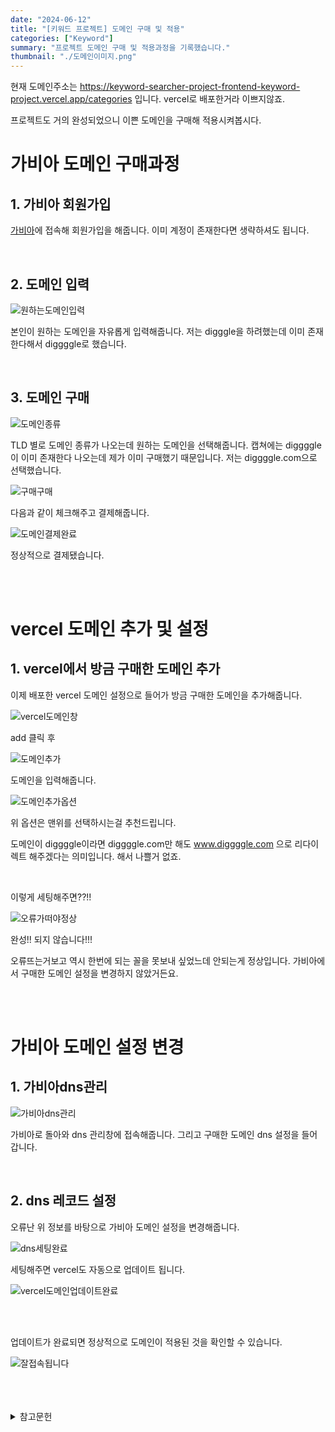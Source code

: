 ```yaml
---
date: "2024-06-12"
title: "[키워드 프로젝트] 도메인 구매 및 적용"
categories: ["Keyword"]
summary: "프로젝트 도메인 구매 및 적용과정을 기록했습니다."
thumbnail: "./도메인이미지.png"
---
```




현재 도메인주소는 https://keyword-searcher-project-frontend-keyword-project.vercel.app/categories 입니다. vercel로 배포한거라 이쁘지않죠.

프로젝트도 거의 완성되었으니 이쁜 도메인을 구매해 적용시켜봅시다.


# 가비아 도메인 구매과정

## 1. 가비아 회원가입
 [가비아](https://www.gabia.com/)에 접속해 회원가입을 해줍니다. 이미 계정이 존재한다면 생략하셔도 됩니다.

 <br>


## 2. 도메인 입력

![원하는도메인입력](원하는도메인입력.png) 

본인이 원하는 도메인을 자유롭게 입력해줍니다. 저는 digggle을 하려했는데 이미 존재한다해서 diggggle로 했습니다.

 <br>

## 3. 도메인 구매

![도메인종류](도메인종류.png)

TLD 별로 도메인 종류가 나오는데 원하는 도메인을 선택해줍니다. 캡쳐에는 diggggle이 이미 존재한다 나오는데 제가 이미 구매했기 때문입니다. 저는 diggggle.com으로 선택했습니다.

![구매구매](구매구매.png)

다음과 같이 체크해주고 결제해줍니다.

![도메인결제완료](도메인결제완료.png)

정상적으로 결제됐습니다.

<br>
<br>

# vercel 도메인 추가 및 설정

## 1. vercel에서 방금 구매한 도메인 추가

이제 배포한 vercel 도메인 설정으로 들어가 방금 구매한 도메인을 추가해줍니다.

![vercel도메인창](vercel도메인창.png)

add 클릭 후

![도메인추가](도메인추가.png)

도메인을 입력해줍니다.

![도메인추가옵션](도메인추가옵션.png)

위 옵션은 맨위를 선택하시는걸 추천드립니다. 

도메인이 diggggle이라면 diggggle.com만 해도 www.diggggle.com 으로 리다이렉트 해주겠다는 의미입니다. 해서 나쁠거 없죠.

<br>

이렇게 세팅해주면??!!

![오류가떠야정상](오류가떠야정상.png)

완성!! 되지 않습니다!!! 

오류뜨는거보고 역시 한번에 되는 꼴을 못보내 싶었느데 안되는게 정상입니다. 가비아에서 구매한 도메인 설정을 변경하지 않았거든요.



<br>
<br>

# 가비아 도메인 설정 변경


## 1. 가비아dns관리

![가비아dns관리](가비아dns관리.png)

가비아로 돌아와 dns 관리창에 접속해줍니다. 그리고 구매한 도메인 dns 설정을 들어갑니다.

<br>

## 2. dns 레코드 설정

오류난 위 정보를 바탕으로 가비아 도메인 설정을 변경해줍니다.

![dns세팅완료](dns세팅완료.png)

세팅해주면 vercel도 자동으로 업데이트 됩니다. 

![vercel도메인업데이트완료](vercel도메인업데이트완료.png)

<br>
<br>

업데이트가 완료되면 정상적으로 도메인이 적용된 것을 확인할 수 있습니다.

![잘접속됩니다](잘접속됩니다.png)



<br>
<br>
<br>

<details>

<summary>참고문헌</summary>

<div markdown="1">

https://velog.io/@yaejin9503/%EA%B0%80%EB%B9%84%EC%95%84%EC%97%90%EC%84%9C-domain%EC%9D%84-Vercel%EC%9D%98-%EB%82%B4-%ED%94%84%EB%A1%9C%EC%A0%9D%ED%8A%B8%EC%99%80-%EC%97%B0%EA%B2%B0%ED%95%98%EA%B8%B0


https://king-father.com/entry/%EA%B0%80%EB%B9%84%EC%95%84-%EB%8F%84%EB%A9%94%EC%9D%B8-%EA%B5%AC%EC%9E%85-%EB%B0%A9%EB%B2%95Feat-%ED%8B%B0%EC%8A%A4%ED%86%A0%EB%A6%AC-%EC%84%A4%EC%A0%95

</div>

</details>


